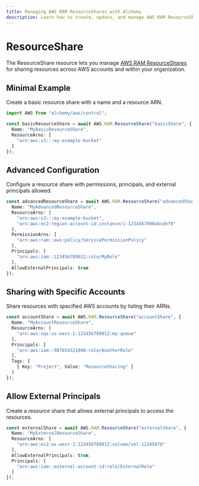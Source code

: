```yaml
---
title: Managing AWS RAM ResourceShares with Alchemy
description: Learn how to create, update, and manage AWS RAM ResourceShares using Alchemy Cloud Control.
---
```


# ResourceShare

The ResourceShare resource lets you manage [AWS RAM ResourceShares](https://docs.aws.amazon.com/ram/latest/userguide/) for sharing resources across AWS accounts and within your organization.

## Minimal Example

Create a basic resource share with a name and a resource ARN.

```ts
import AWS from "alchemy/aws/control";

const basicResourceShare = await AWS.RAM.ResourceShare("basicShare", {
  Name: "MyBasicResourceShare",
  ResourceArns: [
    "arn:aws:s3:::my-example-bucket"
  ]
});
```

## Advanced Configuration

Configure a resource share with permissions, principals, and external principals allowed.

```ts
const advancedResourceShare = await AWS.RAM.ResourceShare("advancedShare", {
  Name: "MyAdvancedResourceShare",
  ResourceArns: [
    "arn:aws:s3:::my-example-bucket",
    "arn:aws:ec2:region:account-id:instance/i-1234567890abcdef0"
  ],
  PermissionArns: [
    "arn:aws:ram::aws:policy/ServicePermissionPolicy"
  ],
  Principals: [
    "arn:aws:iam::123456789012:role/MyRole"
  ],
  AllowExternalPrincipals: true
});
```

## Sharing with Specific Accounts

Share resources with specified AWS accounts by listing their ARNs.

```ts
const accountShare = await AWS.RAM.ResourceShare("accountShare", {
  Name: "MyAccountResourceShare",
  ResourceArns: [
    "arn:aws:sqs:us-east-1:123456789012:my-queue"
  ],
  Principals: [
    "arn:aws:iam::987654321098:role/AnotherRole"
  ],
  Tags: [
    { Key: "Project", Value: "ResourceSharing" }
  ]
});
```

## Allow External Principals

Create a resource share that allows external principals to access the resources.

```ts
const externalShare = await AWS.RAM.ResourceShare("externalShare", {
  Name: "MyExternalResourceShare",
  ResourceArns: [
    "arn:aws:ec2:us-west-2:123456789012:volume/vol-12345678"
  ],
  AllowExternalPrincipals: true,
  Principals: [
    "arn:aws:iam::external-account-id:role/ExternalRole"
  ]
});
```